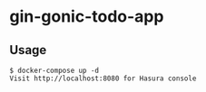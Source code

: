 # gin-gonic-todo-app
## Usage

```sh-session
$ docker-compose up -d
Visit http://localhost:8080 for Hasura console
```